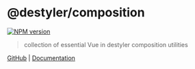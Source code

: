 # @destyler/composition

[![NPM version](https://img.shields.io/npm/v/@destyler/composition?color=a1b858&label=)](https://www.npmjs.com/package/@destyler/composition)

> collection of essential Vue in destyler composition utilities

[GitHub](https://github.com/destyler/destyler) | [Documentation](https://destyler-dev.zeabur.app/)
